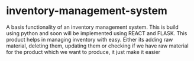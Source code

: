 # inventory-management-system
A basis functionality of an inventory management system. This is build using python and soon will be implemented using REACT and FLASK. This product helps in managing inventory with easy. Either its adding raw material, deleting them, updating them or checking if we have raw material for the product which we want to produce,  it just make it easier
